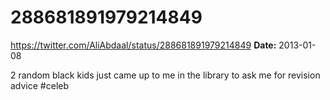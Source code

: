 # 288681891979214849
https://twitter.com/AliAbdaal/status/288681891979214849
**Date:** 2013-01-08

2 random black kids just came up to me in the library to ask me for revision advice #celeb
